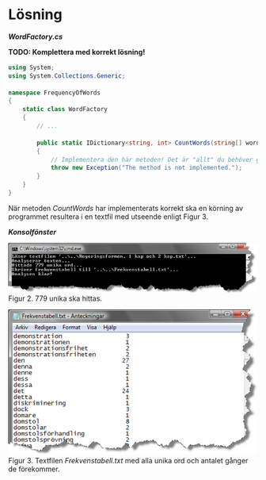 # Lösning

___WordFactory.cs___

**TODO: Komplettera med korrekt lösning!**

```c#
using System;
using System.Collections.Generic;

namespace FrequencyOfWords
{
    static class WordFactory
    {
        // ...

        public static IDictionary<string, int> CountWords(string[] words)
        {
            // Implementera den här metoden! Det är "allt" du behöver göra... ;)
            throw new Exception("The method is not implemented.");
        }
    }
}
```

När metoden _CountWords_ har implementerats korrekt ska en körning av programmet resultera i en textfil med utseende enligt Figur 3.  

___Konsolfönster___

![Konsoll-utskrift](../bilder/console.png)
Figur 2. 779 unika ska hittas.

![Facit](../bilder/FacitFrequencyTable.png)
Figur 3. Textfilen _Frekvenstabell.txt_ med alla unika ord och antalet gånger de förekommer.
